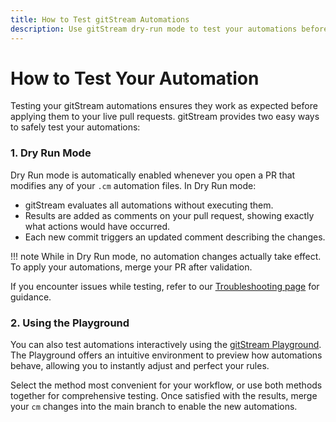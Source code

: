 ```yaml
---
title: How to Test gitStream Automations
description: Use gitStream dry-run mode to test your automations before implementing them.
---
```


# How to Test Your Automation

Testing your gitStream automations ensures they work as expected before applying them to your live pull requests. gitStream provides two easy ways to safely test your automations:

### 1. Dry Run Mode

Dry Run mode is automatically enabled whenever you open a PR that modifies any of your `.cm` automation files. In Dry Run mode:

- gitStream evaluates all automations without executing them.
- Results are added as comments on your pull request, showing exactly what actions would have occurred.
- Each new commit triggers an updated comment describing the changes.

!!! note
	While in Dry Run mode, no automation changes actually take effect. To apply your automations, merge your PR after validation.

If you encounter issues while testing, refer to our [Troubleshooting page](troubleshooting.md) for guidance.

### 2. Using the Playground

You can also test automations interactively using the [gitStream Playground](playground.md). The Playground offers an intuitive environment to preview how automations behave, allowing you to instantly adjust and perfect your rules.

Select the method most convenient for your workflow, or use both methods together for comprehensive testing. Once satisfied with the results, merge your `cm` changes into the main branch to enable the new automations.
